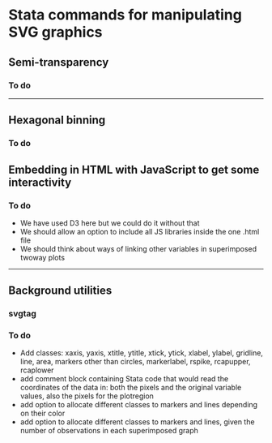 # Stata commands for manipulating SVG graphics

## Semi-transparency

### To do

---

## Hexagonal binning
### To do

## Embedding in HTML with JavaScript to get some interactivity
### To do
* We have used D3 here but we could do it without that
* We should allow an option to include all JS libraries inside the one .html file
* We should think about ways of linking other variables in superimposed twoway plots

---

## Background utilities
### svgtag

### To do
* Add classes: xaxis, yaxis, xtitle, ytitle, xtick, ytick, xlabel, ylabel, gridline, line, area, markers other than circles, markerlabel, rspike, rcapupper, rcaplower
* add comment block containing Stata code that would read the coordinates of the data in: both the pixels and the original variable values, also the pixels for the plotregion
* add option to allocate different classes to markers and lines depending on their color
* add option to allocate different classes to markers and lines, given the number of observations in each superimposed graph
